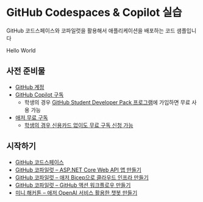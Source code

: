 # GitHub Codespaces & Copilot 실습

GitHub 코드스페이스와 코파일럿을 활용해서 애플리케이션을 배포하는 코드 샘플입니다

Hello World

## 사전 준비물

- [GitHub 계정](https://github.com/signup)
- [GitHub Copilot 구독](https://docs.github.com/ko/copilot/overview-of-github-copilot/about-github-copilot-for-individuals)
  - 학생의 경우 [GitHub Student Developer Pack 프로그램](https://education.github.com/pack)에 가입하면 무료 사용 가능
- [애저 무료 구독](https://azure.microsoft.com/ko-kr/free/?WT.mc_id=dotnet-95000-juyoo)
  - [학생의 경우 신용카드 없이도 무료 구독 신청 가능](https://azure.microsoft.com/ko-kr/free/students/?WT.mc_id=dotnet-95000-juyoo)


## 시작하기

- [GitHub 코드스페이스](./docs/codespace.md)
- [GitHub 코파일럿 &ndash; ASP.NET Core Web API 앱 만들기](./docs/copilot-dotnet.md)
- [GitHub 코파일럿 &ndash; 애저 Bicep으로 클라우드 인프라 만들기](./docs/copilot-bicep.md)
- [GitHub 코파일럿 &ndash; GitHub 액션 워크플로우 만들기](./docs/copilot-githubactions.md)
- [미니 해커톤 &ndash; 애저 OpenAI 서비스 활용한 챗봇 만들기](./docs/capture-the-flag.md)
